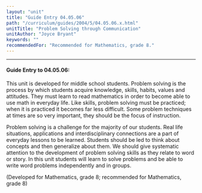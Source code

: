 ```yaml
---
layout: "unit"
title: "Guide Entry 04.05.06"
path: "/curriculum/guides/2004/5/04.05.06.x.html"
unitTitle: "Problem Solving through Communication"
unitAuthor: "Joyce Bryant"
keywords: ""
recommendedFor: "Recommended for Mathematics, grade 8."
---
```

<body>
<hr/>
<h4>
Guide Entry to 04.05.06:
</h4>
<p>
This unit is developed for middle school students.  Problem solving is the process by which students acquire knowledge, skills, habits, values and attitudes.  They must learn to read mathematics in order to become able to use math in everyday life.  Like skills, problem solving must be practiced; when it is practiced it becomes far less difficult.  Some problem techniques at times are so very important, they should be the focus of instruction.
</p>
<p>
Problem solving is a challenge for the majority of our students.  Real life situations, applications and interdisciplinary connections are a part of everyday lessons to be learned.  Students should be led to think about concepts and then generalize about them.  We should give systematic attention to the development of problem solving skills as they relate to word or story.  In this unit students will learn to solve problems and be able to write word problems independently and in groups.
</p>
<p>
(Developed for Mathematics, grade 8; recommended for Mathematics, grade 8)
</p>
</body>
